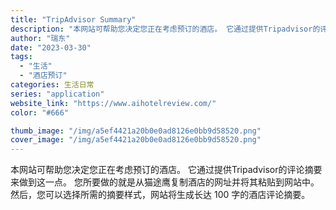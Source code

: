 ```yaml
---
title: "TripAdvisor Summary"
description: "本网站可帮助您决定您正在考虑预订的酒店。 它通过提供Tripadvisor的评论摘要来做到这一点。 您所要做的就是从猫途"
author: "瑞东"
date: "2023-03-30"
tags:
  - "生活"
  - "酒店预订"
categories: 生活日常
series: "application"
website_link: "https://www.aihotelreview.com/"
color: "#666"

thumb_image: "/img/a5ef4421a20b0e0ad8126e0bb9d58520.png"
cover_image: "/img/a5ef4421a20b0e0ad8126e0bb9d58520.png"
---
```


本网站可帮助您决定您正在考虑预订的酒店。 它通过提供Tripadvisor的评论摘要来做到这一点。 您所要做的就是从猫途鹰复制酒店的网址并将其粘贴到网站中。 然后，您可以选择所需的摘要样式，网站将生成长达 100 字的酒店评论摘要。